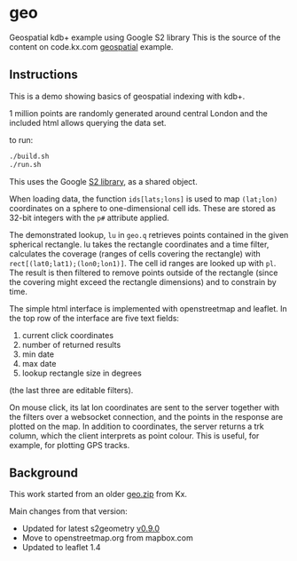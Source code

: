 # geo

Geospatial kdb+ example using Google S2 library
This is the source of the content on code.kx.com [geospatial](https://code.kx.com/v2/kb/geospatial/) example.

## Instructions

This is a demo showing basics of geospatial indexing with kdb+.

1 million points are randomly generated around central London and the included html allows querying the data set.

to run:

```bash
./build.sh
./run.sh
```

This uses the Google [S2 library](https://github.com/google/s2geometry), as a shared object.

When loading data, the function `ids[lats;lons]` is used to map `(lat;lon)` coordinates on a sphere to one-dimensional cell ids. These are stored as 32-bit integers with the `p#` attribute applied.

The demonstrated lookup, `lu` in `geo.q` retrieves points contained in the given spherical rectangle.
lu takes the rectangle coordinates and a time filter, calculates the coverage (ranges of cells covering the rectangle) with `rect[(lat0;lat1);(lon0;lon1)]`.
The cell id ranges are looked up with `pl`. The result is then filtered to remove points outside of the rectangle (since the covering might exceed the rectangle dimensions) and to constrain by time.

The simple html interface is implemented with openstreetmap and leaflet. In the top row of the interface are five text fields: 
1. current click coordinates
1. number of returned results
1. min date
1. max date
1. lookup rectangle size in degrees

(the last three are editable filters).

On mouse click, its lat lon coordinates are sent to the server together with the filters over a websocket connection, and the points in the response are plotted on the map. In addition to coordinates, the server returns a trk column, which the client interprets as point colour. This is useful, for example, for plotting GPS tracks.

## Background

This work started from an older [geo.zip](https://github.com/KxSystems/kdb/commit/fda6c37ffd974965dc3786ff8e3cb0946cc15787#diff-6873a97582594f8cbcc7ab4c86c202bf) from Kx.

Main changes from that version:

* Updated for latest s2geometry [v0.9.0](https://github.com/google/s2geometry/releases/tag/v0.9.0)
* Move to openstreetmap.org from mapbox.com
* Updated to leaflet 1.4
